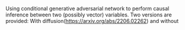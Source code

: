Using conditional generative adversarial network to perform causal inference between two (possibly vector) variables. 
Two versions are provided: With diffusion(https://arxiv.org/abs/2206.02262) and without
